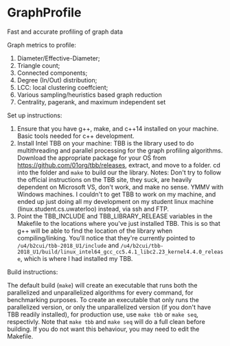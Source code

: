 # GraphProfile
Fast and accurate profiling of graph data


Graph metrics to profile:

1. Diameter/Effective-Diameter;
2. Triangle count;
3. Connected components;
4. Degree (In/Out) distribution;
5. LCC: local clustering coeffcient;
6. Various sampling/heuristics based graph reduction
7. Centrality, pagerank, and maximum independent set

Set up instructions:

1. Ensure that you have g++, make, and c++14 installed on your machine.
	Basic tools needed for c++ development.
2. Install Intel TBB on your machine:
	TBB is the library used to do multithreading and parallel processing for the graph profiling algorithms.
	Download the appropriate package for your OS from https://github.com/01org/tbb/releases, extract, and move to a folder. cd into the folder and `make` to build our the library.
	Notes:
	Don't try to follow the official instructions on the TBB site, they suck, are heavily dependent on Microsoft VS, don't work, and make no sense.
	YMMV with Windows machines. I couldn't to get TBB to work on my machine, and ended up just doing all my development on my student linux machine (linux.student.cs.uwaterloo) instead, via ssh and FTP.
3. Point the TBB_INCLUDE and TBB_LIBRARY_RELEASE variables in the Makefile to the locations where you've just installed TBB.
	This is so that g++ will be able to find the location of the library when compiling/linking. You'll notice that they're currently pointed to `/u4/b2cui/tbb-2018_U1/include` and `/u4/b2cui/tbb-2018_U1/build/linux_intel64_gcc_cc5.4.1_libc2.23_kernel4.4.0_release`, which is where I had installed my TBB.

Build instructions:

The default build (`make`) will create an executable that runs both the parallelized and unparallelized algorithms for every command, for benchmarking purposes. To create an executable that only runs the parallelized version, or only the unparallelized version (if you don't have TBB readily installed), for production use, use `make tbb` or `make seq`, respectivly. Note that `make tbb` and `make seq` will do a full clean before building. If you do not want this behaviour, you may need to edit the Makefile.
